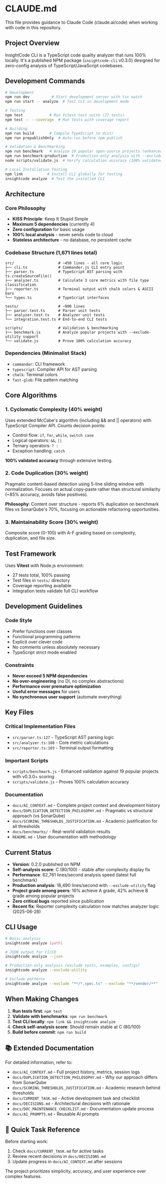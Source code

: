 # CLAUDE.md

This file provides guidance to Claude Code (claude.ai/code) when working with code in this repository.

## Project Overview

InsightCode CLI is a TypeScript code quality analyzer that runs 100% locally. It's a published NPM package (`insightcode-cli` v0.3.0) designed for zero-config analysis of TypeScript/JavaScript codebases.

## Development Commands

```bash
# Development
npm run dev          # Start development server with tsx watch
npm run start -- analyze  # Test CLI in development mode

# Testing  
npm test            # Run Vitest test suite (27 tests)
npm test -- --coverage  # Run tests with coverage report

# Building
npm run build       # Compile TypeScript to dist/
npm run prepublishOnly  # Auto-run before npm publish

# Validation & Benchmarking
npm run benchmark   # Analyze 19 popular open-source projects (enhanced reporting with v0.3.0+ scoring)
npm run benchmark:production  # Production-only analysis with --exclude-utility
node scripts/validate.js  # Verify calculation accuracy (100% validated)

# Local Installation Testing
npm link           # Install CLI globally for testing
insightcode analyze  # Test the installed CLI
```

## Architecture

### Core Philosophy
- **KISS Principle**: Keep It Stupid Simple
- **Maximum 5 dependencies** (currently 4)
- **Zero configuration** for basic usage
- **100% local analysis** - never sends code to cloud
- **Stateless architecture** - no database, no persistent cache

### Codebase Structure (1,671 lines total)
```
src/                    # ~450 lines - all core logic
├── cli.ts              # Commander.js CLI entry point  
├── parser.ts           # TypeScript AST parsing with ts.createSourceFile()
├── analyzer.ts         # Calculate 3 core metrics with file type classification
├── reporter.ts         # Terminal output with chalk colors & ASCII bars
└── types.ts            # TypeScript interfaces

tests/                  # ~900 lines
├── parser.test.ts      # Parser unit tests
├── analyzer.test.ts    # Analyzer unit tests  
└── integration.test.ts # End-to-end CLI tests

scripts/                # Validation & benchmarking
├── benchmark.js        # Analyze popular projects with --exclude-utility support
└── validate.js         # Prove 100% calculation accuracy
```

### Dependencies (Minimalist Stack)
- `commander`: CLI framework
- `typescript`: Compiler API for AST parsing
- `chalk`: Terminal colors
- `fast-glob`: File pattern matching

## Core Algorithms

### 1. Cyclomatic Complexity (40% weight)
Uses extended McCabe's algorithm (including && and || operators) with TypeScript Compiler API. Counts decision points:
- Control flow: `if`, `for`, `while`, `switch case`
- Logical operators: `&&`, `||`
- Ternary operators: `? :`
- Exception handling: `catch`

**100% validated accuracy** through extensive testing.

### 2. Code Duplication (30% weight)  
Pragmatic content-based detection using 5-line sliding window with normalization. Focuses on actual copy-paste rather than structural similarity (~85% accuracy, avoids false positives).

**Philosophy**: Content over structure - reports 6% duplication on benchmark files vs SonarQube's 70%, focusing on actionable refactoring opportunities.

### 3. Maintainability Score (30% weight)
Composite score (0-100) with A-F grading based on complexity, duplication, and file size.

## Test Framework

Uses **Vitest** with Node.js environment:
- 27 tests total, 100% passing
- Test files in `tests/` directory  
- Coverage reporting available
- Integration tests validate full CLI workflow

## Development Guidelines

### Code Style
- Prefer functions over classes
- Functional programming patterns
- Explicit over clever code
- No comments unless absolutely necessary
- TypeScript strict mode enabled

### Constraints
- **Never exceed 5 NPM dependencies**
- **No over-engineering** (no DI, no complex abstractions)
- **Performance over premature optimization**
- **Useful error messages** for users
- **No synchronous user support** (automate everything)

## Key Files

### Critical Implementation Files
- `src/parser.ts:127` - TypeScript AST parsing logic
- `src/analyzer.ts:108` - Core metric calculations  
- `src/reporter.ts:103` - Terminal output formatting

### Important Scripts
- `scripts/benchmark.js` - Enhanced validation against 19 popular projects with v0.3.0+ scoring
- `scripts/validate.js` - Proves 100% calculation accuracy

### Documentation
- `docs/AI_CONTEXT.md` - Complete project context and development history
- `docs/DUPLICATION_DETECTION_PHILOSOPHY.md` - Pragmatic vs structural approach (vs SonarQube)
- `docs/SCORING_THRESHOLDS_JUSTIFICATION.md` - Academic justification for all thresholds
- `docs/benchmarks/` - Real-world validation results
- `README.md` - User documentation with methodology

## Current Status

- **Version**: 0.2.0 published on NPM
- **Self-analysis score**: C (80/100) - stable after complexity display fix
- **Performance**: 62,761 lines/second analysis speed (latest full benchmark)
- **Production analysis**: 18,490 lines/second with `--exclude-utility` flag
- **Project grade among peers**: 16% achieve A grade, 42% achieve B grade among popular projects
- **Zero critical bugs** reported since publication
- **Recent fix**: Reporter complexity calculation now matches analyzer logic (2025-06-28)

## CLI Usage

```bash
# Basic analysis
insightcode analyze [path]

# JSON output for CI/CD
insightcode analyze --json

# Production-only analysis (exclude tests, examples, configs)
insightcode analyze --exclude-utility

# Exclude patterns  
insightcode analyze --exclude "**/*.spec.ts" --exclude "**/vendor/**"
```

## When Making Changes

1. **Run tests first**: `npm test` 
2. **Validate with benchmarks**: `npm run benchmark`
3. **Test CLI locally**: `npm link && insightcode analyze`
4. **Check self-analysis score**: Should remain stable at C (80/100)
5. **Build before commit**: `npm run build`

## 📚 Extended Documentation

For detailed information, refer to:
- `docs/AI_CONTEXT.md` - Full project history, metrics, session logs
- `docs/DUPLICATION_DETECTION_PHILOSOPHY.md` - Why our approach differs from SonarQube
- `docs/SCORING_THRESHOLDS_JUSTIFICATION.md` - Academic research behind thresholds
- `docs/CURRENT_TASK.md` - Active development task and checklist
- `docs/DECISIONS.md` - Architectural decisions with rationale
- `docs/DOC_MAINTENANCE_CHECKLIST.md` - Documentation update process
- `docs/AI_PROMPTS.md` - Reusable AI prompts

## 🎯 Quick Task Reference

Before starting work:
1. Check `docs/CURRENT_TASK.md` for active tasks
2. Review recent decisions in `docs/DECISIONS.md`
3. Update progress in `docs/AI_CONTEXT.md` after sessions

The project prioritizes simplicity, accuracy, and user experience over complex features.